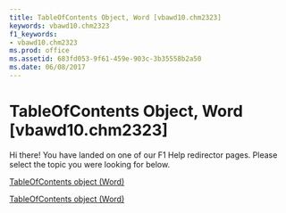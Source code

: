 ```yaml
---
title: TableOfContents Object, Word [vbawd10.chm2323]
keywords: vbawd10.chm2323
f1_keywords:
- vbawd10.chm2323
ms.prod: office
ms.assetid: 683fd053-9f61-459e-903c-3b35558b2a50
ms.date: 06/08/2017
---
```



# TableOfContents Object, Word [vbawd10.chm2323]

Hi there! You have landed on one of our F1 Help redirector pages. Please select the topic you were looking for below.

[TableOfContents object (Word)](http://msdn.microsoft.com/library/629a03c1-ae97-649d-7ec4-25210b4b9ecd%28Office.15%29.aspx)

[TableOfContents object (Word)](http://msdn.microsoft.com/library/44f3bb54-e8b0-d94d-31ed-b33099e8b048%28Office.15%29.aspx)


